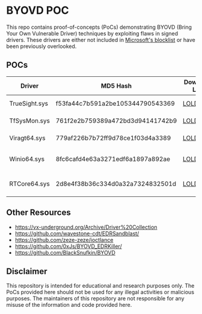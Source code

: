 # BYOVD POC

This repo contains proof-of-concepts (PoCs) demonstrating BYOVD (Bring Your Own Vulnerable Driver) techniques by exploiting flaws in signed drivers. These drivers are either not included in [Microsoft's blocklist](https://learn.microsoft.com/en-us/windows/security/application-security/application-control/app-control-for-business/design/microsoft-recommended-driver-block-rules#vulnerable-driver-blocklist-xml) or have been previously overlooked.

## POCs

| Driver | MD5 Hash | Download Link | Type | HVCI Blocked | VirusTotal | POC | 
| ------------- | ------ | ------ | ------ | ------ | ------ | ------ |
| TrueSight.sys | f53fa44c7b591a2be105344790543369 | [LOLDrivers](https://www.loldrivers.io/drivers/e0e93453-1007-4799-ad02-9b461b7e0398/) | EDR Killer | No | [Result](https://www.virustotal.com/gui/file/bfc2ef3b404294fe2fa05a8b71c7f786b58519175b7202a69fe30f45e607ff1c) | [POC](./poc/edr-killer/truesight/) | 
| TfSysMon.sys | 761f2e2b759389a472bd3d94141742b9 | [LOLDrivers](https://www.loldrivers.io/drivers/bd9f084e-b235-4978-bf2a-5f1dc02937df/) | EDR Killer | Yes | [Result](https://www.virustotal.com/gui/file/1c1a4ca2cbac9fe5954763a20aeb82da9b10d028824f42fff071503dcbe15856) | [POC](./poc/edr-killer/tfsysmon/) |
| Viragt64.sys | 779af226b7b72ff9d78ce1f03d4a3389 | [LOLDrivers](https://www.loldrivers.io/drivers/7edb5602-239f-460a-89d6-363ff1059765/) | EDR Killer | No | [Result](https://www.virustotal.com/gui/file/18deed37f60b6aa8634dda2565a0485452487d7bce88afb49301a7352db4e506) | [POC](./poc/edr-killer/viragt64/) |
| Winio64.sys | 8fc6cafd4e63a3271edf6a1897a892ae | [LOLDrivers](https://www.loldrivers.io/drivers/1ff757df-9a40-4f78-a28a-64830440abf7/) | EDR Callback Patch | No | [Result](https://www.virustotal.com/gui/file/15fb486b6b8c2a2f1b067f48fba10c2f164638fe5e6cee618fb84463578ecac9) | [POC](./poc/edr-callbacks/winio64/) |
| RTCore64.sys | 2d8e4f38b36c334d0a32a7324832501d | [LOLDrivers](https://www.loldrivers.io/drivers/e32bc3da-4db1-4858-a62c-6fbe4db6afbd/) | EDR Callback Patch | Not Sure | [Result](https://www.virustotal.com/gui/file/01aa278b07b58dc46c84bd0b1b5c8e9ee4e62ea0bf7a695862444af32e87f1fd) | [POC](./poc/edr-callbacks/rtcore64/)

## Other Resources

- https://vx-underground.org/Archive/Driver%20Collection
- https://github.com/wavestone-cdt/EDRSandblast/
- https://github.com/zeze-zeze/ioctlance
- https://github.com/0xJs/BYOVD_EDRKiller/
- https://github.com/BlackSnufkin/BYOVD

## Disclaimer

This repository is intended for educational and research purposes only. The PoCs provided here should not be used for any illegal activities or malicious purposes. The maintainers of this repository are not responsible for any misuse of the information and code provided here.
